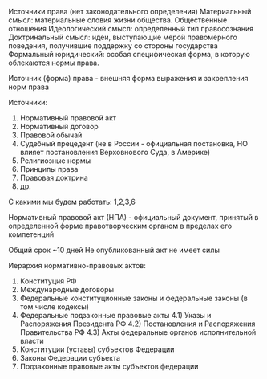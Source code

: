 Источники права
(нет законодательного определения)
Материальный смысл: материальные словия жизни общества. Общественные отношения
Идеологический смысл: определенный тип правосознания 
Доктринальный смысл: идеи, выступающие мерой правомерного поведения, получившие поддержку со стороны государства
Формальный юридический: особая специфическая форма, в которую облекаются нормы права. 

Источник (форма) права - внешняя форма выражения и закрепления норм права

Источники:
1) Нормативный правовой акт
2) Нормативный договор
3) Правовой обычай
4) Судебный прецедент (не в России - официальная постановка, НО влияет постановления Верховнового Суда, в Америке)
5) Религиозные нормы
6) Принципы права
7) Правовая доктрина
8) др.

С какими мы будем работать: 1,2,3,6

Нормативный правовой акт (НПА) - официальный документ, принятый в определенной форме правотворческим органом в пределах его компетенций 

Общий срок ~10 дней
Не опубликованный акт не имеет силы

Иерархия нормативно-правовых актов:
1) Конституция РФ
2) Международные договоры
3) Федеральные конституционные законы и федеральные законы (в том числе кодексы)
4) Федеральные подзаконные правовые акты
	4.1) Указы и Распоряжения Президента РФ
	4.2) Постановления и Распоряжения Правительства РФ
	4.3) Акты федеральные органов исполнительной власти
5) Конституции (уставы) субъектов Федерации
6) Законы Федерации субъекта 
7) Подзаконные правовые акты субъектов федерации